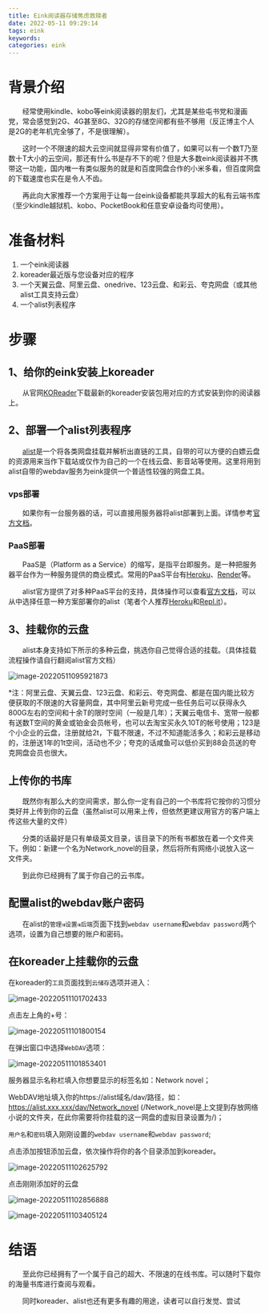 ```yaml
---
title: Eink阅读器存储焦虑救赎者
date: 2022-05-11 09:29:14
tags: eink
keywords: 
categories: eink
---
```


# 背景介绍

　　经常使用kindle、kobo等eink阅读器的朋友们，尤其是某些屯书党和漫画党，常会感觉到2G、4G甚至8G、32G的存储空间都有些不够用（反正博主个人是2G的老年机完全够了，不是很理解）。

　　这时一个不限速的超大云空间就显得非常有价值了，如果可以有一个数T乃至数十T大小的云空间，那还有什么书是存不下的呢？但是大多数eink阅读器并不携带这一功能，国内唯一有类似服务的就是和百度网盘合作的小米多看，但百度网盘的下载速度也实在是令人不齿。

　　再此向大家推荐一个方案用于让每一台eink设备都能共享超大的私有云端书库（至少kindle越狱机、kobo、PocketBook和任意安卓设备均可使用）。

# 准备材料

1. 一个eink阅读器
2. koreader最近版与您设备对应的程序
3. 一个天翼云盘、阿里云盘、onedrive、123云盘、和彩云、夸克网盘（或其他alist工具支持云盘）
4. 一个alist列表程序

# 步骤

## 1、给你的eink安装上koreader

　　从官网[KOReader](https://github.com/koreader/koreader/releases)下载最新的koreader安装包用对应的方式安装到你的阅读器上。

## 2、部署一个alist列表程序

　　[alist](https://alist-doc.nn.ci/docs/)是一个将各类网盘挂载并解析出直链的工具，自带的可以方便的白嫖云盘的资源用来当作下载站或仅作为自己的一个在线云盘、影音站等使用。这里将用到alist自带的webdav服务为eink提供一个普适性较强的网盘工具。

### vps部署

　　如果你有一台服务器的话，可以直接用服务器将alist部署到上面。详情参考[官方文档](https://alist-doc.nn.ci/docs/install/script)。

### PaaS部署

　　PaaS是（Platform as a Service）的缩写，是指平台即服务。是一种把服务器平台作为一种服务提供的商业模式。常用的PaaS平台有[Heroku](https://heroku.com/)、[Render](https://render.com/)等。

　　alist官方提供了对多种PaaS平台的支持，具体操作可以查看[官方文档](https://alist-doc.nn.ci/docs/install/paas)，可以从中选择任意一种方案部署你的alist（笔者个人推荐[Heroku](https://github.com/alist-org/alist-heroku-postgres)和[Repl.it](https://github.com/alist-org/alist-replit)）。

## 3、挂载你的云盘

　　alist本身支持如下所示的多种云盘，挑选你自己觉得合适的挂载。（具体挂载流程操作请自行翻阅alist官方文档）

![image-20220511095921873](https://zzy-ac1.coding.net/p/picbed/d/file/git/raw/master/e84f052f25d91cd50b2c15d2b4e4131557c52a91c5bdf6d13c302c38845afb74.png)

*注：阿里云盘、天翼云盘、123云盘、和彩云、夸克网盘、都是在国内能比较方便获取的不限速的大容量网盘，其中阿里云新号完成一些任务后可以获得永久800G左右的空间和十余T的限时空间（一般是几年）；天翼云电信卡、宽带一般都有送数T空间的黄金或铂金会员帐号，也可以去淘宝买永久10T的帐号使用；123是个小企业的云盘，注册就给2t，下载不限速，不过不知道能活多久；和彩云是移动的，注册送1年的1t空间，活动也不少；夸克的话咸鱼可以低价买到88会员送的夸克网盘会员也很大。

## 上传你的书库

　　既然你有那么大的空间需求，那么你一定有自己的一个书库将它按你的习惯分类好并上传到你的云盘（虽然alist可以用来上传，但依然更建议用官方的客户端上传这些大量的文件）

　　分类的话最好是只有单级英文目录，该目录下的所有书都放在着一个文件夹下。例如：新建一个名为Network_novel的目录，然后将所有网络小说放入这一文件夹。

　　到此你已经拥有了属于你自己的云书库。

## 配置alist的webdav账户密码

　　在alist的`管理⇉设置⇉后端`页面下找到`webdav username`和`webdav password`两个选项，设置为自己想要的账户和密码。

## 在koreader上挂载你的云盘

在koreader的`工具`页面找到`云储存`选项并进入：

![image-20220511101702433](https://zzy-ac1.coding.net/p/picbed/d/file/git/raw/master/2afe1921e646de40f694b8946ee1dc2baba94aa813fbb5e28ce2616226e326d8.png)

点击左上角的+号：

![image-20220511101800154](https://zzy-ac1.coding.net/p/picbed/d/file/git/raw/master/67d927825409b11cc9f882c8ab637926d7a904f1bb85104b3ccb7809569b6fa2.png)

在弹出窗口中选择`WebDAV`选项：

![image-20220511101853401](https://zzy-ac1.coding.net/p/picbed/d/file/git/raw/master/4ff095dd9895c4a41dd21bbeead1647572b2fa5f77753dd4d21c63dbfdda2142.png)

服务器显示名称栏填入你想要显示的标签名如：Network novel；

WebDAV地址填入你的https://alist域名/dav/路径，如：https://alist.xxx.xxx/dav/Network_novel (/Network_novel是上文提到存放网络小说的文件夹，在此你需要将你挂载的这一网盘的虚拟目录设置为/)；

`用户名`和`密码`填入刚刚设置的`webdav username`和`webdav password`;

点击添加按钮添加云盘，依次操作将你的各个目录添加到koreader。

![image-20220511102625792](https://zzy-ac1.coding.net/p/picbed/d/file/git/raw/master/b07c55f3568766deeef45246d7801a9cd235dda1d7851ffa5a4243144077be3d.png)

点击刚刚添加好的云盘

![image-20220511102856888](https://zzy-ac1.coding.net/p/picbed/d/file/git/raw/master/72d06f3e0e29476cfb9a25bd633400692ed4927907bcf97162ee3d5ae58137d2.png)

![image-20220511103405124](https://zzy-ac1.coding.net/p/picbed/d/file/git/raw/master/8dc5019fcdb06bb59778ba53137bf8e1d17d7b46ca850f1aa6313c3c0b96b612.jpg)



# 结语

　　至此你已经拥有了一个属于自己的超大、不限速的在线书库。可以随时下载你的海量书库进行查阅与观看。

　　同时koreader、alist也还有更多有趣的用途，读者可以自行发觉、尝试
